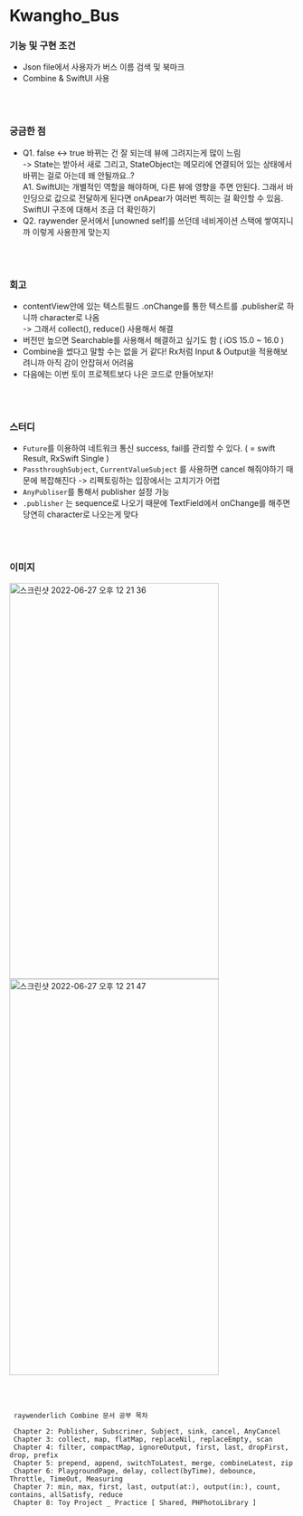# Kwangho_Bus

### 기능 및 구현 조건
- Json file에서 사용자가 버스 이름 검색 및 북마크
- Combine & SwiftUI 사용

<br/><br/>

### 궁금한 점
- Q1. false <-> true 바뀌는 건 잘 되는데 뷰에 그려지는게 많이 느림<br/>
  -> State는 받아서 새로 그리고, StateObject는 메모리에 연결되어 있는 상태에서 바뀌는 걸로 아는데 왜 안될까요..?<br/>
  A1. SwiftUI는 개별적인 역할을 해야하며, 다른 뷰에 영향을 주면 안된다. 그래서 바인딩으로 값으로 전달하게 된다면 onApear가 여러번 찍히는 걸 확인할 수 있음. SwiftUI 구조에 대해서 조금 더 확인하기
- Q2. raywender 문서에서 [unowned self]를 쓰던데 네비게이션 스택에 쌓여지니까 이렇게 사용한게 맞는지

<br/><br/>

### 회고
- contentView안에 있는 텍스트필드 .onChange를 통한 텍스트를 .publisher로 하니까 character로 나옴<br/>
  -> 그래서 collect(), reduce() 사용해서 해결
- 버전만 높으면 Searchable를 사용해서 해결하고 싶기도 함 ( iOS 15.0 ~ 16.0 )
- Combine을 썼다고 말할 수는 없을 거 같다! Rx처럼 Input & Output을 적용해보려니까 아직 감이 안잡혀서 어려움
- 다음에는 이번 토이 프로젝트보다 나은 코드로 만들어보자!

<br/><br/>

### 스터디
- ```Future```를 이용하여 네트워크 통신 success, fail를 관리할 수 있다. ( = swift Result, RxSwift Single )
- ```PassthroughSubject```, ```CurrentValueSubject``` 를 사용하면 cancel 해줘야하기 때문에 복잡해진다 -> 리펙토링하는 입장에서는 고치기가 어렵
- ```AnyPubliser```를 통해서 publisher 설정 가능
- ```.publisher``` 는 sequence로 나오기 때문에 TextField에서 onChange를 해주면 당연히 character로 나오는게 맞다

<br/><br/>

### 이미지
<img width="370" img height="700" alt="스크린샷 2022-06-27 오후 12 21 36" src="https://user-images.githubusercontent.com/80211277/175854853-fa2de792-75c8-4a19-bbb6-76629a5fdc4a.png"> <img width="370" img height="700" alt="스크린샷 2022-06-27 오후 12 21 47" src="https://user-images.githubusercontent.com/80211277/175854861-b638b654-38a1-4c64-9560-8a418b6ee7ff.png">

<br/><br/>

```
 raywenderlich Combine 문서 공부 목차
 
 Chapter 2: Publisher, Subscriner, Subject, sink, cancel, AnyCancel
 Chapter 3: collect, map, flatMap, replaceNil, replaceEmpty, scan
 Chapter 4: filter, compactMap, ignoreOutput, first, last, dropFirst, drop, prefix
 Chapter 5: prepend, append, switchToLatest, merge, combineLatest, zip
 Chapter 6: PlaygroundPage, delay, collect(byTime), debounce, Throttle, TimeOut, Measuring
 Chapter 7: min, max, first, last, output(at:), output(in:), count, contains, allSatisfy, reduce
 Chapter 8: Toy Project _ Practice [ Shared, PHPhotoLibrary ]
```


